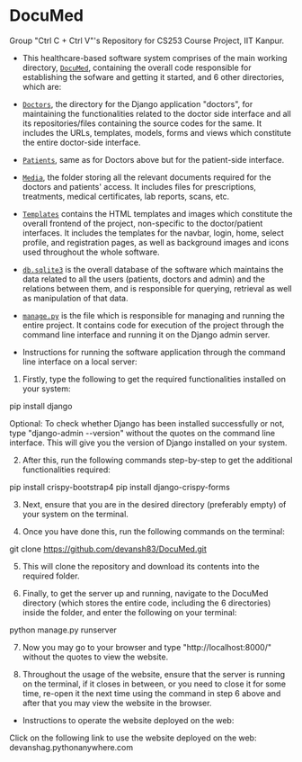 # DocuMed
Group "Ctrl C + Ctrl V"'s Repository for CS253 Course Project, IIT Kanpur.


+ This healthcare-based software system comprises of the main working directory, [`DocuMed`](/DocuMed), containing the overall code responsible for establishing the sofware and getting it started, and 6 other directories, which are:

+ [`Doctors`](/doctors), the directory for the Django application "doctors", for maintaining the functionalities related to the doctor side interface and all its repositories/files containing the source codes for the same. It includes the URLs, templates, models, forms and views which constitute the entire doctor-side interface.

+ [`Patients`](/patients), same as for Doctors above but for the patient-side interface.

+ [`Media`](/media), the folder storing all the relevant documents required for the doctors and patients' access. It includes files for prescriptions, treatments, medical certificates, lab reports, scans, etc.

+ [`Templates`](/templates) contains the HTML templates and images which constitute the overall frontend of the project, non-specific to the doctor/patient interfaces. It includes the templates for the navbar, login, home, select profile, and registration pages, as well as background images and icons used throughout the whole software.

+ [`db.sqlite3`](/db.sqlite3) is the overall database of the software which maintains the data related to all the users (patients, doctors and admin) and the relations between them, and is responsible for querying, retrieval as well as manipulation of that data.

+ [`manage.py`](/manage.py) is the file which is responsible for managing and running the entire project. It contains code for execution of the project through the command line interface and running it on the Django admin server.

+ Instructions for running the software application through the command line interface on a local server:
  

1) Firstly, type the following to get the required functionalities installed on your system:

pip install django

Optional: To check whether Django has been installed successfully or not, type "django-admin --version" without the quotes on the command line interface. This will give you the version of Django installed on your system.

2) After this, run the following commands step-by-step to get the additional functionalities required:

pip install crispy-bootstrap4
pip install django-crispy-forms

3) Next, ensure that you are in the desired directory (preferably empty) of your system on the terminal.

4) Once you have done this, run the following commands on the terminal:

git clone https://github.com/devansh83/DocuMed.git

5) This will clone the repository and download its contents into the required folder.

6) Finally, to get the server up and running, navigate to the DocuMed directory (which stores the entire code, including the 6 directories) inside the folder, and enter the following on your terminal:

python manage.py runserver

7) Now you may go to your browser and type "http://localhost:8000/" without the quotes to view the website.

8) Throughout the usage of the website, ensure that the server is running on the terminal, if it closes in between, or you need to close it for some time, re-open it the next time using the command in step 6 above and after that you may view the website in the browser.

+ Instructions to operate the website deployed on the web:
  
Click on the following link to use the website deployed on the web: devanshag.pythonanywhere.com 


